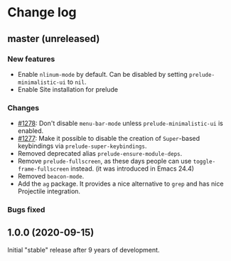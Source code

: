 # Change log

## master (unreleased)

### New features

* Enable `nlinum-mode` by default. Can be disabled by setting `prelude-minimalistic-ui` to `nil`.
* Enable Site installation for prelude

### Changes

* [#1278](https://github.com/bbatsov/prelude/issues/1278): Don't disable `menu-bar-mode` unless `prelude-minimalistic-ui` is enabled.
* [#1277](https://github.com/bbatsov/prelude/issues/1277): Make it possible to disable the creation of `Super`-based keybindings via `prelude-super-keybindings`.
* Removed deprecated alias `prelude-ensure-module-deps`.
* Remove `prelude-fullscreen`, as these days people can use `toggle-frame-fullscreen` instead. (it was introduced in Emacs 24.4)
* Removed `beacon-mode`.
* Add the `ag` package. It provides a nice alternative to `grep` and has nice Projectile integration.

### Bugs fixed

## 1.0.0 (2020-09-15)

Initial "stable" release after 9 years of development.
